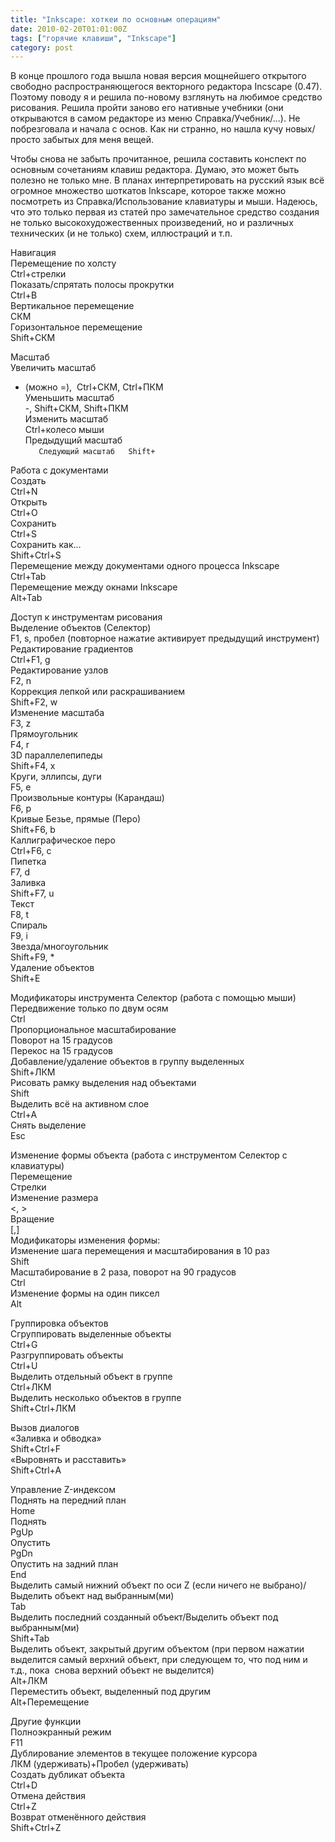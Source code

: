 ```yaml
---
title: "Inkscape: хоткеи по основным операциям"
date: 2010-02-20T01:01:00Z
tags: ["горячие клавиши", "Inkscape"]
category: post
---
```


В конце прошлого года вышла новая версия мощнейшего открытого свободно распространяющегося векторного редактора Incscape (0.47). Поэтому поводу я и решила по-новому взглянуть на любимое средство рисования. Решила пройти заново его нативные учебники (они открываются в самом редакторе из меню Справка/Учебник/...). Не побрезговала и начала с основ. Как ни странно, но нашла кучу новых/просто забытых для меня вещей.

Чтобы снова не забыть прочитанное, решила составить конспект по основным сочетаниям клавиш редактора. Думаю, это может быть полезно не только мне. В планах интерпретировать на русский язык всё огромное множество шоткатов Inkscape, которое также можно посмотреть из Справка/Использование клавиатуры и мыши. Надеюсь, что это только первая из статей про замечательное средство создания не только высокохудожественных произведений, но и различных технических (и не только) схем, иллюстраций и т.п.

Навигация  
Перемещение по холсту  
Ctrl+стрелки  
Показать/спрятать полосы прокрутки  
Ctrl+B  
Вертикальное перемещение  
СКМ  
Горизонтальное перемещение  
Shift+СКМ

Масштаб  
Увеличить масштаб  
+ (можно =),  Ctrl+СКМ, Ctrl+ПКМ  
Уменьшить масштаб  
-, Shift+СКМ, Shift+ПКМ  
Изменить масштаб  
Ctrl+колесо мыши  
Предыдущий масштаб  
`  
Следующий масштаб  
Shift+`

Работа с документами  
Создать  
Ctrl+N  
Открыть  
Ctrl+O  
Сохранить  
Ctrl+S  
Сохранить как…  
Shift+Ctrl+S  
Перемещение между документами одного процесса Inkscape  
Ctrl+Tab  
Перемещение между окнами Inkscape  
Alt+Tab

Доступ к инструментам рисования  
Выделение объектов (Селектор)  
F1, s, пробел (повторное нажатие активирует предыдущий инструмент)  
Редактирование градиентов  
Ctrl+F1, g  
Редактирование узлов  
F2, n  
Коррекция лепкой или раскрашиванием  
Shift+F2, w  
Изменение масштаба  
F3, z  
Прямоугольник  
F4, r  
3D параллелепипеды  
Shift+F4, x  
Круги, эллипсы, дуги  
F5, e  
Произвольные контуры (Карандаш)  
F6, p  
Кривые Безье, прямые (Перо)  
Shift+F6, b  
Каллиграфическое перо  
Ctrl+F6, c  
Пипетка  
F7, d  
Заливка  
Shift+F7, u  
Текст  
F8, t  
Спираль  
F9, i  
Звезда/многоугольник  
Shift+F9, \*  
Удаление объектов  
Shift+E



Модификаторы инструмента Селектор (работа с помощью мыши)  
Передвижение только по двум осям  
Ctrl  
Пропорциональное масштабирование  
Поворот на 15 градусов  
Перекос на 15 градусов  
Добавление/удаление объектов в группу выделенных  
Shift+ЛКМ  
Рисовать рамку выделения над объектами  
Shift  
Выделить всё на активном слое  
Ctrl+A  
Снять выделение  
Esc


Изменение формы объекта (работа с инструментом Селектор с клавиатуры)  
Перемещение  
Стрелки  
Изменение размера  
<, >  
Вращение  
[,]  
Модификаторы изменения формы:  
Изменение шага перемещения и масштабирования в 10 раз  
Shift  
Масштабирование в 2 раза, поворот на 90 градусов  
Ctrl  
Изменение формы на один пиксел  
Alt

Группировка объектов  
Сгруппировать выделенные объекты  
Ctrl+G  
Разгруппировать объекты  
Ctrl+U  
Выделить отдельный объект в группе  
Ctrl+ЛКМ  
Выделить несколько объектов в группе  
Shift+Ctrl+ЛКМ

Вызов диалогов  
«Заливка и обводка»  
Shift+Ctrl+F  
«Выровнять и расставить»  
Shift+Ctrl+A

Управление Z-индексом  
Поднять на передний план  
Home  
Поднять  
PgUp  
Опустить  
PgDn  
Опустить на задний план  
End  
Выделить самый нижний объект по оси Z (если ничего не выбрано)/Выделить объект над выбранным(ми)  
Tab  
Выделить последний созданный объект/Выделить объект под выбранным(ми)  
Shift+Tab  
Выделить объект, закрытый другим объектом (при первом нажатии выделится самый верхний объект, при следующем то, что под ним и т.д., пока  снова верхний объект не выделится)  
Alt+ЛКМ  
Переместить объект, выделенный под другим  
Alt+Перемещение

Другие функции  
Полноэкранный режим  
F11  
Дублирование элементов в текущее положение курсора  
ЛКМ (удерживать)+Пробел (удерживать)  
Создать дубликат объекта  
Ctrl+D  
Отмена действия  
Ctrl+Z  
Возврат отменённого действия  
Shift+Ctrl+Z

